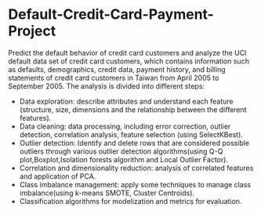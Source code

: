 # Default-Credit-Card-Payment-Project
Predict the default behavior of credit card customers and analyze the UCI default data set of credit card customers, which contains information such as defaults, demographics, credit data, payment history, and billing statements of credit card customers in Taiwan from April 2005 to September 2005.
The analysis is divided into different steps:

- Data exploration: describe attributes and understand each feature (structure, size, dimensions and the relationship between the different features).
- Data cleaning: data processing, including error correction, outlier detection, correlation analysis, feature selection (using SelectKBest).
- Outlier detection: Identify and delete rows that are considered possible outliers through various outlier detection algorithms(using Q-Q plot,Boxplot,Isolation forests algorithm and Local Outlier Factor).
- Correlation and dimensionality reduction: analysis of correlated features and application of PCA.
- Class imbalance management: apply some techniques to manage class imbalance(using k-means SMOTE, Cluster Centroids).
- Classification algorithms for modelization and metrics for evaluation.
